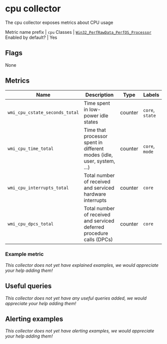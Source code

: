 # cpu collector

The cpu collector exposes metrics about CPU usage

Metric name prefix | `cpu`
Classes             | [`Win32_PerfRawData_PerfOS_Processor`](https://msdn.microsoft.com/en-us/library/aa394317(v=vs.90).aspx)
Enabled by default? | Yes

## Flags

None

## Metrics

Name | Description | Type | Labels
-----|-------------|------|-------
`wmi_cpu_cstate_seconds_total` | Time spent in low-power idle states | counter | `core`, `state`
`wmi_cpu_time_total` | Time that processor spent in different modes (idle, user, system, ...) | counter | `core`, `mode`
`wmi_cpu_interrupts_total` | Total number of received and serviced hardware interrupts | counter | `core`
`wmi_cpu_dpcs_total` | Total number of received and serviced deferred procedure calls (DPCs) | counter | `core`

### Example metric
_This collector does not yet have explained examples, we would appreciate your help adding them!_

## Useful queries
_This collector does not yet have any useful queries added, we would appreciate your help adding them!_

## Alerting examples
_This collector does not yet have alerting examples, we would appreciate your help adding them!_
